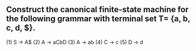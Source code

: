 ## Construct the canonical finite-state machine for the following grammar with terminal set T= {a, b, c, d, $}.

(1) S → A$
(2) A → aCbD
(3) A → ab
(4) C → c
(5) D → d
